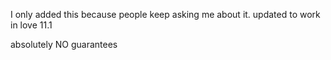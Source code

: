 I only added this because people keep asking me about it.
updated to work in love 11.1

absolutely NO guarantees
